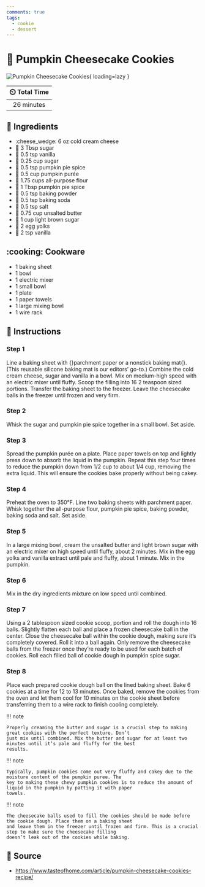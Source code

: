 ```yaml
---
comments: true
tags:
  - cookie
  - dessert
---
```

# :jack_o_lantern: Pumpkin Cheesecake Cookies

![Pumpkin Cheesecake Cookies](../assets/images/pumpkin-cheesecake-cookies.jpg){ loading=lazy }

| :timer_clock: Total Time |
|:-----------------------: |
| 26 minutes |

## :salt: Ingredients

- :cheese_wedge: 6 oz cold cream cheese
- :candy: 3 Tbsp sugar
- :icecream: 0.5 tsp vanilla
- :candy: 0.25 cup sugar
- :herb: 0.5 tsp pumpkin pie spice
- :jack_o_lantern: 0.5 cup pumpkin purée
- :ear_of_rice: 1.75 cups all-purpose flour
- :herb: 1 Tbsp pumpkin pie spice
- :dash: 0.5 tsp baking powder
- :cup_with_straw: 0.5 tsp baking soda
- :salt: 0.5 tsp salt
- :butter: 0.75 cup unsalted butter
- :maple_leaf: 1 cup light brown sugar
- :egg: 2 egg yolks
- :icecream: 2 tsp vanilla

## :cooking: Cookware

- 1 baking sheet
- 1 bowl
- 1 electric mixer
- 1 small bowl
- 1 plate
- 1 paper towels
- 1 large mixing bowl
- 1 wire rack

## :pencil: Instructions

### Step 1

Line a baking sheet with {}parchment paper or a nonstick baking mat{}. (This reusable silicone baking mat is our
editors’ go-to.)  Combine the cold cream cheese, sugar and vanilla in a bowl. Mix on medium-high speed with an
electric mixer until fluffy. Scoop the filling into 16 2 teaspoon sized portions. Transfer the baking sheet to the
freezer. Leave the cheesecake balls in the freezer until frozen and very firm.

### Step 2

Whisk the sugar and pumpkin pie spice together in a small bowl. Set aside.

### Step 3

Spread the pumpkin purée on a plate. Place paper towels on top and lightly press down to absorb the liquid in the
pumpkin. Repeat this step four times to reduce the pumpkin down from 1/2 cup to about 1/4 cup, removing the extra
liquid. This will ensure the cookies bake properly without being cakey.

### Step 4

Preheat the oven to 350°F. Line two baking sheets with parchment paper. Whisk together the all-purpose flour, pumpkin
pie spice, baking powder, baking soda and salt. Set aside.

### Step 5

In a large mixing bowl, cream the unsalted butter and light brown sugar with an electric mixer on high speed until
fluffy, about 2 minutes. Mix in the egg yolks and vanilla extract until pale and fluffy, about 1 minute. Mix in the
pumpkin.

### Step 6

Mix in the dry ingredients mixture on low speed until combined.

### Step 7

Using a 2 tablespoon sized cookie scoop, portion and roll the dough into 16 balls. Slightly flatten each ball and place
a frozen cheesecake ball in the center. Close the cheesecake ball within the cookie dough, making sure it’s completely
covered. Roll it into a ball again. Only remove the cheesecake balls from the freezer once they’re ready to be used
for each batch of cookies. Roll each filled ball of cookie dough in pumpkin spice sugar.

### Step 8

Place each prepared cookie dough ball on the lined baking sheet. Bake 6 cookies at a time for 12 to 13 minutes. Once
baked, remove the cookies from the oven and let them cool for 10 minutes on the cookie sheet before transferring them to
a wire rack to finish cooling completely.

!!! note

    Properly creaming the butter and sugar is a crucial step to making great cookies with the perfect texture. Don’t
    just mix until combined. Mix the butter and sugar for at least two minutes until it’s pale and fluffy for the best
    results.

!!! note

    Typically, pumpkin cookies come out very fluffy and cakey due to the moisture content of the pumpkin puree. The
    key to making these chewy pumpkin cookies is to reduce the amount of liquid in the pumpkin by patting it with paper
    towels.

!!! note

    The cheesecake balls used to fill the cookies should be made before the cookie dough. Place them on a baking sheet
    and leave them in the freezer until frozen and firm. This is a crucial step to make sure the cheesecake filling
    doesn’t leak out of the cookies while baking.

## :link: Source

- <https://www.tasteofhome.com/article/pumpkin-cheesecake-cookies-recipe/>
